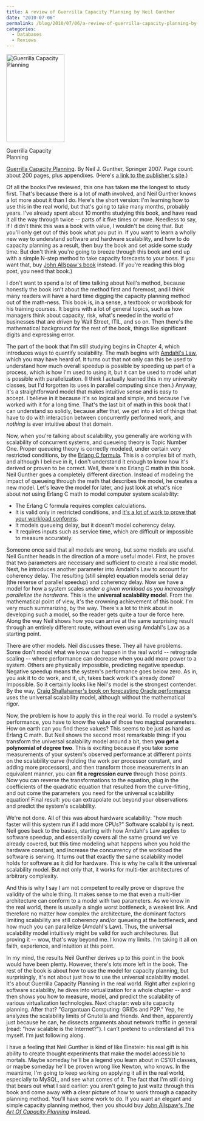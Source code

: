 ```yaml
---
title: A review of Guerrilla Capacity Planning by Neil Gunther
date: "2010-07-06"
permalink: /blog/2010/07/06/a-review-of-guerrilla-capacity-planning-by-neil-gunther/
categories:
  - Databases
  - Reviews
---
```

<div id="attachment_1949" class="wp-caption alignleft" style="width: 163px">
  <a href="http://www.amazon.com/Guerrilla-Capacity-Planning-Tactical-Applications/dp/3540261389?tag=xaprb-20"><img src="http://www.xaprb.com/media/2010/07/guerrilla_capacity_planning.jpg" alt="Guerrilla Capacity Planning" title="Guerrilla Capacity Planning" width="153" height="231" class="size-full wp-image-1949" /></a><p class="wp-caption-text">
    Guerrilla Capacity Planning
  </p>
</div>

[Guerrilla Capacity Planning][1]. By Neil J. Gunther, Springer 2007. Page count: about 200 pages, plus appendixes. (Here's [a link to the publisher's site][2].)

Of all the books I've reviewed, this one has taken me the longest to study first. That's because there is a lot of math involved, and Neil Gunther knows a lot more about it than I do. Here's the short version: I'm learning how to use this in the real world, but that's going to take many months, probably years. I've already spent about 10 months studying this book, and have read it all the way through twice -- parts of it five times or more. Needless to say, if I didn't think this was a book with value, I wouldn't be doing that. But you'll only get out of this book what you put in. If you want to learn a wholly new way to understand software and hardware scalability, and how to do capacity planning as a result, then buy the book and set aside some study time. But don't think you're going to breeze through this book and end up with a simple N-step method to take capacity forecasts to your boss. If you want that, buy [John Allspaw's book][3] instead. (If you're reading this blog post, you need that book.)

I don't want to spend a lot of time talking about Neil's method, because honestly the book isn't about the method first and foremost, and I think many readers will have a hard time digging the capacity planning method out of the math-ness. This book is, in a sense, a textbook or workbook for his training courses. It begins with a lot of general topics, such as how managers think about capacity, risk, what's needed in the world of businesses that are driven by Wall Street, ITIL, and so on. Then there's the mathematical background for the rest of the book, things like significant digits and expressing error.

The part of the book that I'm still studying begins in Chapter 4, which introduces ways to quantify scalability. The math begins with [Amdahl's Law][4], which you may have heard of. It turns out that not only can this be used to understand how much overall speedup is possible by speeding up part of a process, which is how I'm used to using it, but it can be used to model what is possible with parallelization. (I think I actually learned this in my university classes, but I'd forgotten its uses in parallel computing since then.) Anyway, it's a straightforward model that makes intuitive sense and is easy to accept. I believe in it because it's so logical and simple, and because I've worked with it for a long time. That's the last bit of math in this book that I can understand so solidly, because after that, we get into a lot of things that have to do with interaction between concurrently performed work, and *nothing* is ever intuitive about that domain.

Now, when you're talking about scalability, you generally are working with scalability of concurrent systems, and queueing theory is Topic Number One. Proper queueing theory is correctly modeled, under certain very restricted conditions, by the [Erlang C formula][5]. This is a complex bit of math, and although I believe in it, I don't understand it enough to know how it's derived or proven to be correct. Well, there's no Erlang C math in this book. Neil Gunther goes a completely different direction. Instead of modeling the impact of queueing through the math that describes the model, he creates a new model. Let's leave the model for later, and just look at what's nice about *not* using Erlang C math to model computer system scalability:

*   The Erlang C formula requires complex calculations.
*   It is valid only in restricted conditions, and [it's a lot of work to prove that your workload conforms][6].
*   It models queueing delay, but it doesn't model coherency delay.
*   It requires inputs such as service time, which are difficult or impossible to measure accurately.

Someone once said that all models are wrong, but some models are useful. Neil Gunther heads in the direction of a more useful model. First, he proves that two parameters are necessary and sufficient to create a realistic model. Next, he introduces another parameter into Amdahl's Law to account for coherency delay. The resulting (still simple) equation models serial delay (the reverse of parallel speedup) and coherency delay. Now we have a model for how a system scales *under a given workload as you increasingly parallelize the hardware*. This is the **universal scalability model**. From the mathematical point of view, it's the crowning achievement of this book. I'm very much summarizing, by the way. There's a lot to think about in developing such a model, so the reader gets quite a tour de force here. Along the way Neil shows how you can arrive at the same surprising result through an entirely different route, without even using Amdahl's Law as a starting point.

There are other models. Neil discusses these. They all have problems. Some don't model what we know can happen in the real world -- retrograde scaling -- where performance can decrease when you add more power to a system. Others are physically impossible, predicting negative speedup. Negative speedup means the system's performance goes below zero. As in, you ask it to do work, and it, uh, takes back work it's already done? Impossible. So it certainly looks like Neil's model is the strongest contender. By the way, [Craig Shallahamer's book on forecasting Oracle performance][7] uses the universal scalability model, although without the mathematical rigor.

Now, the problem is how to apply this in the real world. To model a system's performance, you have to know the value of those two magical parameters. How on earth can you find these values? This seems to be just as hard as Erlang C math. But Neil shows the second most remarkable thing: if you transform the universal scalability model around a bit, then **you get a polynomial of degree two**. This is exciting because if you take some measurements of your system's observed performance at different points on the scalability curve (holding the work per processor constant, and adding more processors), and then transform those measurements in an equivalent manner, you can **fit a regression curve** through those points. Now you can reverse the transformations to the equation, plug in the coefficients of the quadratic equation that resulted from the curve-fitting, and out come the parameters you need for the universal scalability equation! Final result: you can extrapolate out beyond your observations and predict the system's scalability.

We're not done. All of this was about hardware scalability: "how much faster will this system run if I add more CPUs?" Software scalability is next. Neil goes back to the basics, starting with how Amdahl's Law applies to software speedup, and essentially covers all the same ground we've already covered, but this time modeling what happens when you hold the hardware constant, and increase the concurrency of the workload the software is serving. It turns out that exactly the same scalability model holds for software as it did for hardware. This is why he calls it the universal scalability model. But not only that, it works for multi-tier architectures of arbitrary complexity.

And this is why I say I am not competent to really prove or disprove the validity of the whole thing. It makes sense to me that even a multi-tier architecture can conform to a model with two parameters. As we know in the real world, there is usually a single worst bottleneck, a weakest link. And therefore no matter how complex the architecture, the dominant factors limiting scalability are still coherency and/or queueing at the bottleneck, and how much you can parallelize (Amdahl's Law). Thus, the universal scalability model intuitively might be valid for such architectures. But proving it -- wow, that's way beyond me. I know my limits. I'm taking it all on faith, experience, and intuition at this point.

In my mind, the results Neil Gunther derives up to this point in the book would have been plenty. However, there's lots more left in the book. The rest of the book is about how to use the model for capacity planning, but surprisingly, it's not about just how to use the universal scalability model. It's about Guerrilla Capacity Planning in the real world. Right after exploring software scalability, he dives into virtualization for a whole chapter -- and then shows you how to measure, model, and predict the scalability of various virtualization technologies. Next chapter: web site capacity planning. After that? "Gargantuan Computing: GRIDs and P2P." Yep, he analyzes the scalability limits of Gnutella and friends. And then, apparently just because he can, he dissects arguments about network traffic in general (read: "how scalable is the Internet?"). I can't pretend to understand all this myself. I'm just following along.

I have a feeling that Neil Gunther is kind of like Einstein: his real gift is his ability to create thought experiments that make the model accessible to mortals. Maybe someday he'll be a legend you learn about in CS101 classes, or maybe someday he'll be proven wrong like Newton, who knows. In the meantime, I'm going to keep working on applying it all in the real world, especially to MySQL, and see what comes of it. The fact that I'm still doing that bears out what I said earlier: you aren't going to just waltz through this book and come away with a clear picture of how to work through a capacity planning method. You'll have some work to do. If you want an elegant and simple capacity planning method, then you should buy [John Allspaw's *The Art Of Capacity Planning*][3] instead.

 [1]: http://www.amazon.com/Guerrilla-Capacity-Planning-Tactical-Applications/dp/3540261389?tag=xaprb-20
 [2]: http://www.springer.com/computer/communication+networks/book/978-3-540-26138-4
 [3]: http://www.xaprb.com/blog/2009/10/24/a-review-of-the-art-of-capacity-planning-by-john-allspaw/
 [4]: http://en.wikipedia.org/wiki/Amdahl%27s_law
 [5]: http://en.wikipedia.org/wiki/Erlang_%28unit%29#Erlang_C_formula
 [6]: http://carymillsap.blogspot.com/2010/03/robbs-question-about-mmm.html
 [7]: http://www.xaprb.com/blog/2010/05/01/a-review-of-forecasting-oracle-performance-by-craig-shallahamer/

